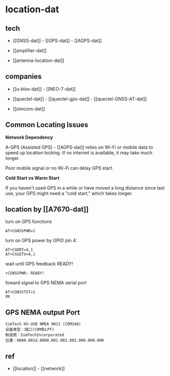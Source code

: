 
# location-dat

## tech 

- [[GNSS-dat]] - [[GPS-dat]] - [[AGPS-dat]]

- [[amplifier-dat]]

- [[antenna-location-dat]]

## companies 

- [[u-blox-dat]] - [[NEO-7-dat]]

- [[quectel-dat]] - [[quectel-gps-dat]] - [[quectel-GNSS-AT-dat]]

- [[simcom-dat]]

## Common Locating Issues 


**Network Dependency**

A-GPS (Assisted GPS) - [[AGPS-dat]] relies on Wi-Fi or mobile data to speed up location locking. If no internet is available, it may take much longer.

Poor mobile signal or no Wi-Fi can delay GPS start.

**Cold Start vs Warm Start**

If you haven't used GPS in a while or have moved a long distance since last use, your GPS might need a "cold start," which takes longer.

## location by [[A7670-dat]]

turn on GPS functions 

    AT+CGNSSPWR=1
    
turn on GPS power by GPIO pin 4: 

    AT+CGDRT=4,1
    AT+CGSETV=4,1

wait until GPS feedback READY!

    +CGNSSPWR: READY!

foward signal to GPS NEMA serial port 

    AT+CGNSSTST=1
    OK

## GPS NEMA output Port 

    SimTech HS-USB NMEA 9011 (COM346)
    设备类型：端口(COM和LPT)
    制造商：SimTechIncorporated
    位置：0000.001d.0000.001.002.002.000.000.000



## ref 

- [[location]] - [[network]]